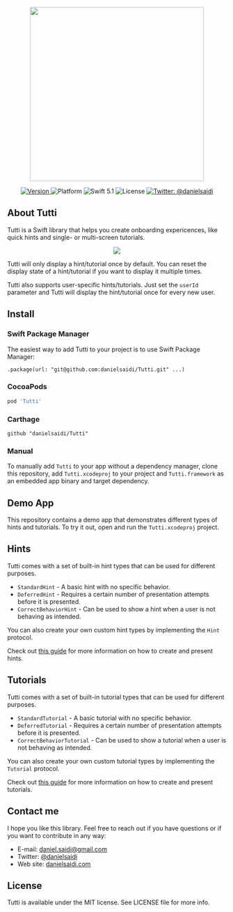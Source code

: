 <p align="center">
    <img src ="Resources/Logo.png" width="400" />
</p>

<p align="center">
    <a href="https://github.com/danielsaidi/Tutti">
        <img src="https://badge.fury.io/gh/danielsaidi%2FTutti.svg?style=flat" alt="Version" />
    </a>
    <img src="https://img.shields.io/cocoapods/p/Tutti.svg?style=flat" alt="Platform" />
    <img src="https://img.shields.io/badge/Swift-5.1-orange.svg" alt="Swift 5.1" />
    <img src="https://badges.frapsoft.com/os/mit/mit.svg?style=flat&v=102" alt="License" />
    <a href="https://twitter.com/danielsaidi">
        <img src="https://img.shields.io/badge/contact-@danielsaidi-blue.svg?style=flat" alt="Twitter: @danielsaidi" />
    </a>
</p>


## About Tutti

Tutti is a Swift library that helps you create onboarding expericences, like quick hints and single- or multi-screen tutorials.

<p align="center">
    <img src ="Resources/Demo.gif" />
</p>

Tutti will only display a hint/tutorial once by default. You can reset the display state of a hint/tutorial if you want to display it multiple times.

Tutti also supports user-specific hints/tutorials. Just set the `userId` parameter and Tutti will display the hint/tutorial once for every new user.


## Install

### <a name="spm"></a>Swift Package Manager

The easiest way to add Tutti to your project is to use Swift Package Manager:
```
.package(url: "git@github.com:danielsaidi/Tutti.git" ...)
```

### CocoaPods

```ruby
pod 'Tutti'
```

### Carthage

```
github "danielsaidi/Tutti"
```

### Manual

To manually add `Tutti` to your app without a dependency manager, clone this repository, add `Tutti.xcodeproj` to your project and `Tutti.framework` as an embedded app binary and target dependency.


## Demo App

This repository contains a demo app that demonstrates different types of hints and tutorials. To try it out, open and run the `Tutti.xcodeproj` project.


## Hints

Tutti comes with a set of built-in hint types that can be used for different purposes. 

* `StandardHint` - A basic hint with no specific behavior.
* `DeferredHint` - Requires a certain number of presentation attempts before it is presented.
* `CorrectBehaviorHint` - Can be used to show a hint when a user is not behaving as intended.

You can also create your own custom hint types by implementing the `Hint` protocol.

Check out [this guide][Hints] for more information on how to create and present hints.


## Tutorials

Tutti comes with a set of built-in tutorial types that can be used for different purposes. 

* `StandardTutorial` - A basic tutorial with no specific behavior.
* `DeferredTutorial` - Requires a certain number of presentation attempts before it is presented.
* `CorrectBehaviorTutorial` - Can be used to show a tutorial when a user is not behaving as intended.

You can also create your own custom tutorial types by implementing the `Tutorial` protocol.

Check out [this guide][Tutorials] for more information on how to create and present tutorials.


## Contact me

I hope you like this library. Feel free to reach out if you have questions or if you want to contribute in any way:

* E-mail: [daniel.saidi@gmail.com][Email]
* Twitter: [@danielsaidi][Twitter]
* Web site: [danielsaidi.com][Website]


## License

Tutti is available under the MIT license. See LICENSE file for more info.

[Email]: mailto:daniel.saidi@gmail.com
[Twitter]: http://www.twitter.com/danielsaidi
[Website]: http://www.danielsaidi.com

[Carthage]: https://github.com/Carthage/Carthage
[CocoaPods]: https://cocoapods.org/

[Hints]: https://github.com/danielsaidi/Tutti/blob/master/Readmes/Hints.md
[Tutorials]: https://github.com/danielsaidi/Tutti/blob/master/Readmes/Tutorials.md
